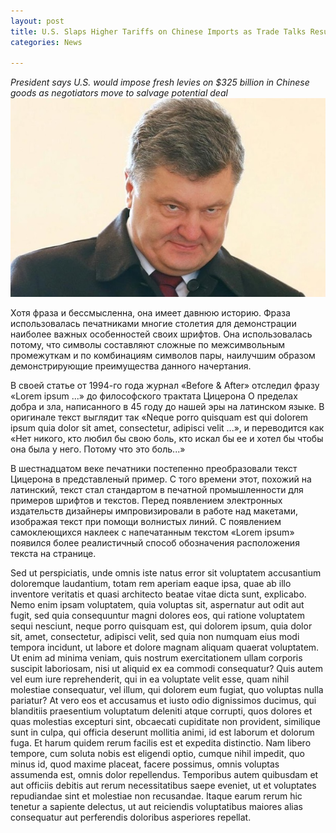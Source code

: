 ```yaml
---
layout: post
title: U.S. Slaps Higher Tariffs on Chinese Imports as Trade Talks Resume
categories: News

---
```

*President says U.S. would impose fresh levies on $325 billion in Chinese goods as negotiators move to salvage potential deal*
![My helpful screenshot](/assets/15515254754712.jpg)

Хотя фраза и бессмысленна, она имеет давнюю историю. Фраза использовалась печатниками многие столетия для демонстрации наиболее важных особенностей своих шрифтов. Она использовалась потому, что символы составляют сложные по межсимвольным промежуткам и по комбинациям символов пары, наилучшим образом демонстрирующие преимущества данного начертания.

В своей статье от 1994-го года журнал «Before & After» отследил фразу «Lorem ipsum ...» до философского трактата Цицерона О пределах добра и зла, написанного в 45 году до нашей эры на латинском языке. В оригинале текст выглядит так «Neque porro quisquam est qui dolorem ipsum quia dolor sit amet, consectetur, adipisci velit ...», и переводится как «Нет никого, кто любил бы свою боль, кто искал бы ее и хотел бы чтобы она была у него. Потому что это боль...»


В шестнадцатом веке печатники постепенно преобразовали текст Цицерона в представленый пример. С того времени этот, похожий на латинский, текст стал стандартом в печатной промышленности для примеров шрифтов и текстов. Перед появлением электронных издательств дизайнеры импровизировали в работе над макетами, изображая текст при помощи волнистых линий. С появлением самоклеющихся наклеек с напечатанным текстом «Lorem ipsum» появился более реалистичный способ обозначения расположения текста на странице.


Sed ut perspiciatis, unde omnis iste natus error sit voluptatem accusantium doloremque laudantium, totam rem aperiam eaque ipsa, quae ab illo inventore veritatis et quasi architecto beatae vitae dicta sunt, explicabo. Nemo enim ipsam voluptatem, quia voluptas sit, aspernatur aut odit aut fugit, sed quia consequuntur magni dolores eos, qui ratione voluptatem sequi nesciunt, neque porro quisquam est, qui dolorem ipsum, quia dolor sit, amet, consectetur, adipisci velit, sed quia non numquam eius modi tempora incidunt, ut labore et dolore magnam aliquam quaerat voluptatem. Ut enim ad minima veniam, quis nostrum exercitationem ullam corporis suscipit laboriosam, nisi ut aliquid ex ea commodi consequatur? Quis autem vel eum iure reprehenderit, qui in ea voluptate velit esse, quam nihil molestiae consequatur, vel illum, qui dolorem eum fugiat, quo voluptas nulla pariatur? At vero eos et accusamus et iusto odio dignissimos ducimus, qui blanditiis praesentium voluptatum deleniti atque corrupti, quos dolores et quas molestias excepturi sint, obcaecati cupiditate non provident, similique sunt in culpa, qui officia deserunt mollitia animi, id est laborum et dolorum fuga. Et harum quidem rerum facilis est et expedita distinctio. Nam libero tempore, cum soluta nobis est eligendi optio, cumque nihil impedit, quo minus id, quod maxime placeat, facere possimus, omnis voluptas assumenda est, omnis dolor repellendus. Temporibus autem quibusdam et aut officiis debitis aut rerum necessitatibus saepe eveniet, ut et voluptates repudiandae sint et molestiae non recusandae. Itaque earum rerum hic tenetur a sapiente delectus, ut aut reiciendis voluptatibus maiores alias consequatur aut perferendis doloribus asperiores repellat.

